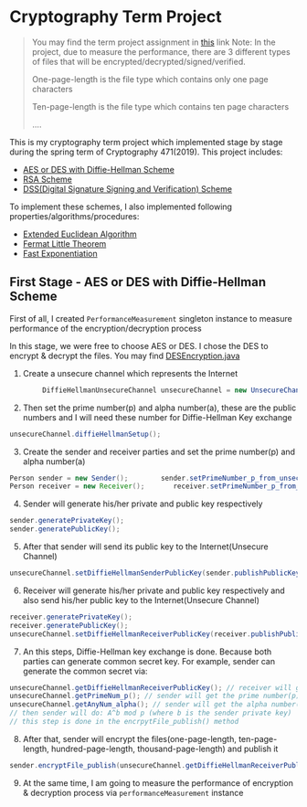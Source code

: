 # Cryptography Term Project

> You may find the term project assignment in [this](https://github.com/mehmetozanguven/Cryptography-Term-Project/blob/master/assignment/CENG471_Term%20Assignment_v2.pdf) link
> Note: In the project, due to measure the performance, there are 3 different types of files that will be encrypted/decrypted/signed/verified.
>
> One-page-length is the file type which contains only one page characters
>
> Ten-page-length is the file type which contains ten page characters
>
> ....

This is my cryptography term project which implemented stage by stage during the spring term of Cryptography 471(2019). This project includes:

- [AES or DES with Diffie-Hellman Scheme](https://github.com/mehmetozanguven/Cryptography-Term-Project/blob/master/src/diffie_helman_scheme/DiffieHellmanScheme.java)
- [RSA Scheme](https://github.com/mehmetozanguven/Cryptography-Term-Project/blob/master/src/rsa_scheme/RSAScheme.java)
- [DSS(Digital Signature Signing and Verification) Scheme](https://github.com/mehmetozanguven/Cryptography-Term-Project/blob/master/src/dss_scheme/DSSScheme.java)

To implement these schemes, I also implemented following properties/algorithms/procedures:

- [Extended Euclidean Algorithm](https://github.com/mehmetozanguven/Cryptography-Term-Project/blob/master/src/extended_euclidean_algorithm/ExtendedEuclideanAlgorithmImpl.java)
- [Fermat Little Theorem](https://github.com/mehmetozanguven/Cryptography-Term-Project/blob/master/src/fermat_little_theorem/FermatLittleTheoremImpl.java)
- [Fast Exponentiation](https://github.com/mehmetozanguven/Cryptography-Term-Project/blob/master/src/fast_exponentiation/FastExponentiationImpl.java)



## First Stage - AES or DES with Diffie-Hellman Scheme

First of all, I created `PerformanceMeasurement` singleton instance to measure performance of the encryption/decryption process

In this stage, we were free to choose AES or DES. I chose the DES to encrypt & decrypt the files. You may find [DESEncryption.java](https://github.com/mehmetozanguven/Cryptography-Term-Project/blob/master/src/encryption/des/DESEncryption.java)

1. Create a unsecure channel which represents the Internet

````java
        DiffieHellmanUnsecureChannel unsecureChannel = new UnsecureChannel();
````

2. Then set the prime number(p) and alpha number(a), these are the public numbers and I will need these number for Diffie-Hellman Key exchange

````java
unsecureChannel.diffieHellmanSetup();
````

3. Create the sender and receiver parties and set the prime number(p) and alpha number(a)

````java
Person sender = new Sender();        sender.setPrimeNumber_p_from_unsecureChannel(unsecureChannel.getPrimeNum_p());        sender.setAnyNumber_alpha_from_unsecureChannel(unsecureChannel.getAnyNum_alpha());
Person receiver = new Receiver();       receiver.setPrimeNumber_p_from_unsecureChannel(unsecureChannel.getPrimeNum_p());     receiver.setAnyNumber_alpha_from_unsecureChannel(unsecureChannel.getAnyNum_alpha());

````

4. Sender will generate his/her private and public key respectively

````java
sender.generatePrivateKey();
sender.generatePublicKey();
````

5. After that sender will send its public key to the Internet(Unsecure Channel)

````java
unsecureChannel.setDiffieHellmanSenderPublicKey(sender.publishPublicKey());
````

6. Receiver will generate his/her private and public key respectively and also send his/her public key to the Internet(Unsecure Channel)

````java
receiver.generatePrivateKey();
receiver.generatePublicKey();
unsecureChannel.setDiffieHellmanReceiverPublicKey(receiver.publishPublicKey());
````

7. An this steps, Diffie-Hellman key exchange is done. Because both parties can generate common secret key. For example, sender can generate the common secret via:

````java
unsecureChannel.getDiffieHellmanReceiverPublicKey(); // receiver will get the sender public key A
unsecureChannel.getPrimeNum_p(); // sender will get the prime number(p)
unsecureChannel.getAnyNum_alpha(); // sender will get the alpha number(a)
// then sender will do: A^b mod p (where b is the sender private key)
// this step is done in the encrpytFile_publish() method
````

8. After that, sender will encrypt the files(one-page-length, ten-page-length, hundred-page-length, thousand-page-length) and publish it

````java
sender.encryptFile_publish(unsecureChannel.getDiffieHellmanReceiverPublicKey(), i); // where i is the array index which represents the file types (i = 1 => one-page-length file, i = 10 => ten-page length file ...)
````

9. At the same time, I am going to measure the performance of encryption & decryption process via `performanceMeasurement` instance

